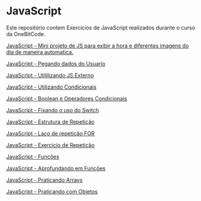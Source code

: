 # JavaScript
 Este repositório contem Exercícios de JavaScript realizados durante o curso da OneBitCode.

 <a href = "https://vitormelo0511.github.io/JavaScript/MiniProjeto_01/projeto1JS.html"> JavaScript - Mini projeto de JS para exibir a hora e diferentes imagens do dia de maneira automatica.</a>

<a href = "https://vitormelo0511.github.io/JavaScript/ex01.html"> JavaScript - Pegando dados do Usuario</a>

<a href = "https://vitormelo0511.github.io/JavaScript/ex02.html"> JavaScript - Utililizando JS Externo</a>

<a href = "https://vitormelo0511.github.io/JavaScript/ex03.html"> JavaScript - Utilizando Condicionais</a>

<a href = "https://vitormelo0511.github.io/JavaScript/ex04.html"> JavaScript - Boolean e Operadores Condicionais</a>

<a href = "https://vitormelo0511.github.io/JavaScript/ex05.html"> JavaScript - Fixando o uso do Switch</a>

<a href = "https://vitormelo0511.github.io/JavaScript/ex06.html"> JavaScript - Estrutura de Repetição</a>

<a href = "https://vitormelo0511.github.io/JavaScript/ex07.html"> JavaScript - Laço de repetição FOR</a>

<a href = "https://vitormelo0511.github.io/JavaScript/ex08.html"> JavaScript - Exercicio de Repetição</a>

<a href = "https://vitormelo0511.github.io/JavaScript/ex09.html"> JavaScript - Funções</a>

<a href = "https://vitormelo0511.github.io/JavaScript/ex10.html"> JavaScript - Aprofundando em Funções</a>

<a href = "https://vitormelo0511.github.io/JavaScript/ex11.html"> JavaScript - Praticando Arrays</a>

<a href = "https://vitormelo0511.github.io/JavaScript/ex12.html"> JavaScript - Praticando com Objetos</a>


